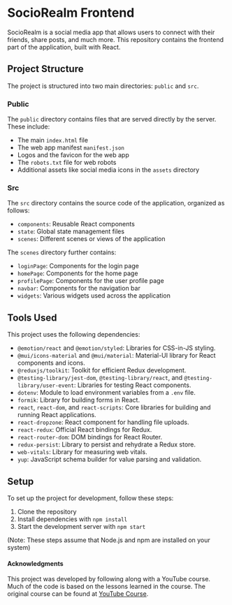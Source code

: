 # SocioRealm Frontend

SocioRealm is a social media app that allows users to connect with their friends, share posts, and much more. This repository contains the frontend part of the application, built with React.

## Project Structure

The project is structured into two main directories: `public` and `src`.

### Public

The `public` directory contains files that are served directly by the server. These include:

- The main `index.html` file
- The web app manifest `manifest.json`
- Logos and the favicon for the web app
- The `robots.txt` file for web robots
- Additional assets like social media icons in the `assets` directory

### Src

The `src` directory contains the source code of the application, organized as follows:

- `components`: Reusable React components
- `state`: Global state management files
- `scenes`: Different scenes or views of the application

The `scenes` directory further contains:

- `loginPage`: Components for the login page
- `homePage`: Components for the home page
- `profilePage`: Components for the user profile page
- `navbar`: Components for the navigation bar
- `widgets`: Various widgets used across the application

## Tools Used

This project uses the following dependencies:

- `@emotion/react` and `@emotion/styled`: Libraries for CSS-in-JS styling.
- `@mui/icons-material` and `@mui/material`: Material-UI library for React components and icons.
- `@reduxjs/toolkit`: Toolkit for efficient Redux development.
- `@testing-library/jest-dom`, `@testing-library/react`, and `@testing-library/user-event`: Libraries for testing React components.
- `dotenv`: Module to load environment variables from a `.env` file.
- `formik`: Library for building forms in React.
- `react`, `react-dom`, and `react-scripts`: Core libraries for building and running React applications.
- `react-dropzone`: React component for handling file uploads.
- `react-redux`: Official React bindings for Redux.
- `react-router-dom`: DOM bindings for React Router.
- `redux-persist`: Library to persist and rehydrate a Redux store.
- `web-vitals`: Library for measuring web vitals.
- `yup`: JavaScript schema builder for value parsing and validation.

## Setup

To set up the project for development, follow these steps:

1. Clone the repository
2. Install dependencies with `npm install`
3. Start the development server with `npm start`

(Note: These steps assume that Node.js and npm are installed on your system)



#### Acknowledgments

This project was developed by following along with a YouTube course. Much of the code is based on the lessons learned in the course. The original course can be found at [YouTube Course](https://www.youtube.com/watch?v=K8YELRmUb5o).

